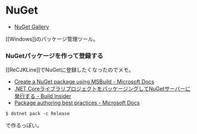 # NuGet

- [NuGet Gallery](https://www.nuget.org/)

[[Windows]]のパッケージ管理ツール。

### NuGetパッケージを作って登録する

[[ReCJKLine]]でNuGetに登録したくなったのでメモ。

- [Create a NuGet package using MSBuild - Microsoft Docs](https://docs.microsoft.com/en-us/nuget/create-packages/creating-a-package-msbuild)
- [.NET CoreライブラリプロジェクトをパッケージングしてNuGetサーバーに発行する - Build Insider](https://www.buildinsider.net/language/dotnetcore/06)
- [Package authoring best practices - Microsoft Docs](https://docs.microsoft.com/en-us/nuget/create-packages/package-authoring-best-practices)
```
$ dotnet pack -c Release
```

で作るっぽい。